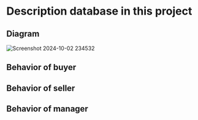 # Description database in this project
## Diagram
![Screenshot 2024-10-02 234532](https://github.com/user-attachments/assets/6f9d1806-9b10-4d96-ae4b-63ad9ca2da61)

## Behavior of buyer

## Behavior of seller

## Behavior of manager

